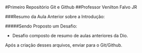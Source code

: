 #Primeiro Repositório Git e Github
##Professor Venilton Falvo JR

###Resumo da Aula Anterior sobre a Introdução:

#####Sendo Proposto um Desafio:

- Desafio composto de resumo de aulas anteriores da Dio.

Após a criação desses arquivos, enviar para o Git/Github.

